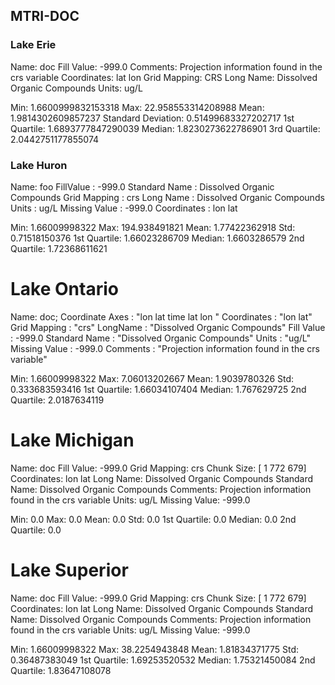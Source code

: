 ## MTRI-DOC

### Lake Erie

Name: doc
Fill Value: -999.0
Comments: Projection information found in the crs variable
Coordinates: lat lon
Grid Mapping: CRS
Long Name: Dissolved Organic Compounds
Units: ug/L

Min: 1.6600999832153318
Max: 22.958553314208988
Mean: 1.9814302609857237
Standard Deviation: 0.51499683327202717
1st Quartile: 1.6893777847290039
Median: 1.8230273622786901
3rd Quartile: 2.0442751177855074

### Lake Huron

Name: foo
FillValue :  -999.0
Standard Name :  Dissolved Organic Compounds
Grid Mapping :  crs
Long Name :  Dissolved Organic Compounds
Units :  ug/L
Missing Value :  -999.0
Coordinates :  lon lat

Min:  1.66009998322
Max:  194.938491821
Mean:  1.77422362918
Std:  0.71518150376
1st Quartile:  1.66023286709
Median:  1.6603286579
2nd Quartile:  1.72368611621

# Lake Ontario

Name: doc;
Coordinate Axes : "lon lat time lat lon "
Coordinates : "lon lat"
Grid Mapping : "crs"
LongName : "Dissolved Organic Compounds"
Fill Value : -999.0
Standard Name : "Dissolved Organic Compounds"
Units : "ug/L"
Missing Value : -999.0
Comments : "Projection information found in the crs variable"


Min:  1.66009998322
Max:  7.06013202667
Mean:  1.9039780326
Std:  0.333683593416
1st Quartile:  1.66034107404
Median:  1.767629725
2nd Quartile:  2.0187634119


# Lake Michigan

Name: doc
Fill Value: -999.0
Grid Mapping: crs
Chunk Size: [  1 772 679]
Coordinates: lon lat
Long Name: Dissolved Organic Compounds
Standard Name: Dissolved Organic Compounds
Comments: Projection information found in the crs variable
Units: ug/L
Missing Value: -999.0

Min:  0.0
Max:  0.0
Mean:  0.0
Std:  0.0
1st Quartile:  0.0
Median:  0.0
2nd Quartile:  0.0

# Lake Superior
Name: doc
Fill Value: -999.0
Grid Mapping: crs
Chunk Size: [  1 772 679]
Coordinates: lon lat
Long Name: Dissolved Organic Compounds
Standard Name: Dissolved Organic Compounds
Comments: Projection information found in the crs variable
Units: ug/L
Missing Value: -999.0

Min:  1.66009998322
Max:  38.2254943848
Mean:  1.81834371775
Std:  0.36487383049
1st Quartile:  1.69253520532
Median:  1.75321450084
2nd Quartile:  1.83647108078
